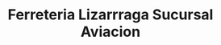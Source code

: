 ---
title: "Ferreteria Lizarrraga Sucursal Aviacion"
url: /caborca/ferreteria-lizarrraga-sucursal-aviacion/
shop: Eisenwaren
---